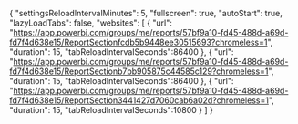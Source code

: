 {
  "settingsReloadIntervalMinutes": 5,
  "fullscreen": true,
  "autoStart": true,
  "lazyLoadTabs": false,
  "websites": [
    {
      "url": "https://app.powerbi.com/groups/me/reports/57bf9a10-fd45-488d-a69d-fd7f4d638e15/ReportSectionfcdb5b9448ee30515693?chromeless=1",
      "duration": 15,
      "tabReloadIntervalSeconds":86400
    },
    {
      "url": "https://app.powerbi.com/groups/me/reports/57bf9a10-fd45-488d-a69d-fd7f4d638e15/ReportSectionb7bb905875c44585c129?chromeless=1",
      "duration": 15,
      "tabReloadIntervalSeconds":86400
    },
    {
      "url": "https://app.powerbi.com/groups/me/reports/57bf9a10-fd45-488d-a69d-fd7f4d638e15/ReportSection3441427d7060cab6a02d?chromeless=1",
      "duration": 15,
      "tabReloadIntervalSeconds":10800
    }
  ]
}
